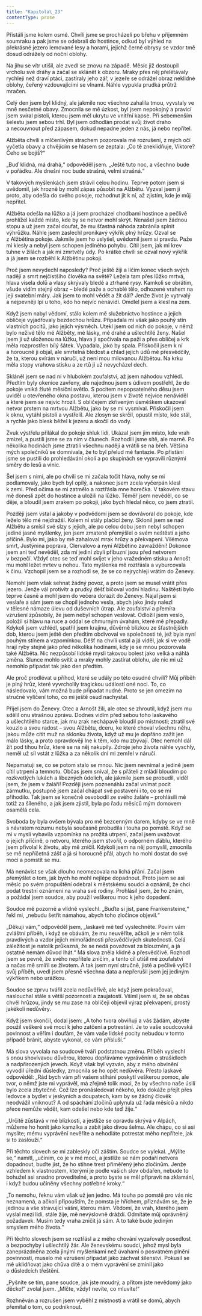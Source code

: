 ```yaml
---
title: "Kapitola\_23"
contentType: prose
---
```


<section>

Přistáli jsme kolem osmé. Chvíli jsme se procházeli po břehu v příjemném soumraku a pak jsme se odebrali do hostince, odkud byl výhled na překrásné jezero lemované lesy a horami, jejichž černé obrysy se vzdor tmě dosud odrážely od noční oblohy.

Na jihu se vítr utišil, ale zvedl se znovu na západě. Měsíc již dostoupil vrcholu své dráhy a začal se sklánět k obzoru. Mraky přes něj přelétávaly rychleji než draví ptáci, zastíraly jeho zář, v jezeře se odrážel obraz neklidné oblohy, čeřený vzdouvajícími se vlnami. Náhle vypukla prudká průtrž mračen.

Celý den jsem byl klidný, ale jakmile noc všechno zahalila tmou, vyvstaly ve mně nesčetné obavy. Zmocnila se mě úzkost, byl jsem nepokojný a pravicí jsem svíral pistoli, kterou jsem měl ukrytu ve vnitřní kapse. Při sebemenším šelestu jsem sebou trhl. Byl jsem odhodlán prodat svůj život draho a necouvnout před zápasem, dokud nepadne jeden z nás, já nebo nepřítel.

Alžběta chvíli s mlčenlivým strachem pozorovala mé rozrušení, z mých očí vyčetla obavy a chvějícím se hlasem se zeptala: „Co tě zneklidňuje, Viktore? Čeho se bojíš?“

„Buď klidná, má drahá,“ odpověděl jsem. „Ještě tuto noc, a všechno bude v pořádku. Ale dnešní noc bude strašná, velmi strašná.“

V takových myšlenkách jsem strávil celou hodinu. Teprve potom jsem si uvědomil, jak hrozně by mohl zápas působit na Alžbětu. Vyzval jsem ji proto, aby odešla do svého pokoje, rozhodnut jít k ní, až zjistím, kde je můj nepřítel.

Alžběta odešla na lůžko a já jsem procházel chodbami hostince a pečlivě prohlížel každé místo, kde by se netvor mohl skrýt. Nenašel jsem žádnou stopu a už jsem začal doufat, že mu šťastná náhoda zabránila splnit výhrůžku. Náhle jsem zaslechl pronikavý výkřik plný hrůzy. Ozval se z Alžbětina pokoje. Jakmile jsem ho uslyšel, uvědomil jsem si pravdu. Paže mi klesly a nebyl jsem schopen jediného pohybu. Cítil jsem, jak mi krev tuhne v žilách a jak mi zmrtvěly údy. Po krátké chvíli se ozval nový výkřik a já jsem se rozběhl k Alžbětinu pokoji.

Proč jsem nevydechl naposledy? Proč ještě žiji a líčím konec všech svých nadějí a smrt nejčistšího člověka na světě? Ležela tam přes lůžko mrtvá, hlava visela dolů a vlasy skrývaly bledé a ztrhané rysy. Kamkoli se obrátím, všude vidím stejný obraz – bledé paže a ochablé tělo, odhozené vrahem na její svatební máry. Jak jsem to mohl vědět a žít dál? Jenže život je vytrvalý a nejpevněji lpí u toho, kdo ho nejvíc nenávidí. Omdlel jsem a klesl na zem.

Když jsem nabyl vědomí, stálo kolem mě služebnictvo hostince a jejich obličeje vyjadřovaly bezdechou hrůzu. Připadala mi však jako pouhý stín vlastních pocitů, jako jejich výsměch. Utekl jsem od nich do pokoje, v němž bylo neživé tělo mé Alžběty, mé lásky, mé drahé a ušlechtilé ženy. Našel jsem ji už uloženou na lůžku, hlava jí spočívala na paži a přes obličej a krk měla rozprostřen bílý šátek. Vypadala, jako by spala. Přiskočil jsem k ní a horoucně ji objal, ale smrtelná bledost a chlad jejich údů mě přesvědčily, že ta, kterou svírám v náruči, už není mou milovanou Alžbětou. Na krku měla stopy vrahova stisku a ze rtů jí už nevycházel dech.

Skláněl jsem se nad ní v hlubokém zoufalství, až jsem náhodou vzhlédl. Předtím byly okenice zavřeny, ale najednou jsem s údivem postřehl, že do pokoje vniká žluté měsíční světlo. S pocitem nepopsatelného děsu jsem uviděl u otevřeného okna postavu, kterou jsem v životě nejvíce nenáviděl a které jsem se nejvíc hrozil. S obličejem zkřiveným úsměškem ukazoval netvor prstem na mrtvou Alžbětu, jako by se mi vysmíval. Přiskočil jsem k oknu, vytáhl pistoli a vystřelil. Ale zlosyn se skrčil, opustil místo, kde stál, a rychle jako blesk běžel k jezeru a skočil do vody.

Zvuk výstřelu přilákal do pokoje shluk lidí. Ukázal jsem jim místo, kde vrah zmizel, a pustili jsme se za ním v člunech. Rozhodili jsme sítě, ale marně. Po několika hodinách jsme ztratili všechnu naději a vrátili se na břeh. Většina mých společníků se domnívala, že to byl přelud mé fantazie. Po přistání jsme se pustili do prohledávání okolí a po skupinách se vypravili různými směry do lesů a vinic.

Šel jsem s nimi, ale po chvíli se mi začala točit hlava, nohy se mi podlamovaly, jako bych byl opilý, a nakonec jsem zcela vyčerpán klesl k zemi. Před očima se mi zatmělo a roztřásla mne horečka. V takovém stavu mě donesli zpět do hostince a uložili na lůžko. Téměř jsem nevěděl, co se děje, a bloudil jsem zrakem po pokoji, jako bych hledal něco, co jsem ztratil.

Později jsem vstal a jakoby v podvědomí jsem se dovrávoral do pokoje, kde leželo tělo mé nejdražší. Kolem ní stály plačící ženy. Sklonil jsem se nad Alžbětu a smísil své slzy s jejich, ale po celou dobu jsem nebyl schopen jediné jasné myšlenky, jen jsem zmateně přemýšlel o svém neštěstí a jeho příčině. Bylo mi, jako by mě zahaloval mrak hrůzy a překvapení. Vilémova smrt, Justýnina poprava, Clervalovo a nyní Alžbětino zavraždění! Dokonce jsem ani teď nevěděl, zda mí jediní zbylí příbuzní jsou před netvorem v bezpečí. Vždyť otec se teď mohl svíjet v jeho vražedném stisku a Arnošt mu mohl ležet mrtev u nohou. Tato myšlenka mě roztřásla a vyburcovala k činu. Vzchopil jsem se a rozhodl se, že se co nejrychleji vrátím do Ženevy.

Nemohl jsem však sehnat žádný povoz, a proto jsem se musel vrátit přes jezero. Jenže vál protivítr a prudký déšť bičoval vodní hladinu. Naštěstí bylo teprve časně a mohl jsem do večera dorazit do Ženevy. Najal jsem si veslaře a sám jsem se chopil jednoho vesla, abych jako jindy nalezl v tělesné námaze úlevu od duševních útrap. Ale zoufalství a přemíra vzrušení způsobily, že jsem nebyl schopen veslovat. Odložil jsem veslo, položil si hlavu na ruce a oddal se chmurným úvahám, které mě přepadly. Kdykoli jsem vzhlédl, spatřil jsem krajinu, důvěrně blízkou ze šťastnějších dob, kterou jsem ještě den předtím obdivoval ve společnosti té, jež byla nyní pouhým stínem a vzpomínkou. Déšť na chvíli ustal a já viděl, jak si ve vodě hrají ryby stejně jako před několika hodinami, kdy je se mnou pozorovala také Alžběta. Nic nezpůsobí lidské mysli takovou bolest jako velká a náhlá změna. Slunce mohlo svítit a mraky mohly zastírat oblohu, ale nic mi už nemohlo připadat tak jako den předtím.

Ale proč prodlévat u příhod, které se udály po této osudné chvíli? Můj příběh je plný hrůz, které vyvrcholily tragickou událostí oné noci. To, co následovalo, vám možná bude připadat nudné. Proto se jen omezím na stručné vylíčení toho, co mi ještě osud nachystal.

Přijel jsem do Ženevy. Otec a Arnošt žili, ale otec se zhroutil, když jsem mu sdělil onu strašnou zprávu. Dodnes vidím před sebou toho laskavého a ušlechtilého starce, jak mu zrak nechápavě bloudil po místnosti; ztratil své kouzlo a svou radost – svou Alžbětu, dceru, ke které choval všechnu něhu, jakou může cítit muž na sklonku života, když už mu je dopřáno zažít jen málo lásky, a proto opravdověji lne k těm, kdo mu zbývají. Otec nemohl dál žít pod tíhou hrůz, které se na něj nakupily. Zdroje jeho života náhle vyschly, neměl už sil vstát z lůžka a za několik dní mi zemřel v náručí.

Nepamatuji se, co se potom stalo se mnou. Nic jsem nevnímal a jedině jsem cítil utrpení a temnotu. Občas jsem sníval, že s přáteli z mládí bloudím po rozkvetlých lukách a líbezných údolích, ale jakmile jsem se probudil, viděl jsem, že jsem v žaláři! Později jsem poznenáhlu začal vnímat pocit zármutku, postupně jsem začal chápat své postavení i to, co se mi přihodilo. Tak jsem se konečně osvobodil ze svého žaláře – prohlásili mě totiž za šíleného, a jak jsem zjistil, byla po řadu měsíců mým domovem osamělá cela.

Svoboda by byla ovšem bývala pro mě bezcenným darem, kdyby se ve mně s návratem rozumu nebyla současně probudila i touha po pomstě. Když se mi v mysli vybavila vzpomínka na prožitá utrpení, začal jsem uvažovat o jejich příčině, o netvoru, kterého jsem stvořil, o odporném ďáblu, kterého jsem přivolal k životu, aby mě zničil. Kdykoli jsem na něj pomyslil, zmocnila se mě nepříčetná zášť a já si horoucně přál, abych ho mohl dostat do své moci a pomstít se mu.

Má nenávist se však dlouho neomezovala na lichá přání. Začal jsem přemýšlet o tom, jak bych ho mohl nejlépe dopadnout. Proto jsem se asi měsíc po svém propuštění odebral k městskému soudci a oznámil, že chci podat trestní oznámení na vraha své rodiny. Prohlásil jsem, že ho znám, a požádal jsem soudce, aby použil veškerou moc k jeho dopadení.

Soudce mě pozorně a vlídně vyslechl. „Buďte si jist, pane Frankensteine,“ řekl mi, „nebudu šetřit námahou, abych toho zločince objevil.“

„Děkuji vám,“ odpověděl jsem, „laskavě mě teď vyslechněte. Povím vám zvláštní příběh, i když se obávám, že mu neuvěříte, ačkoli je v něm tolik pravdivých a vzdor jejich mimořádnosti přesvědčivých skutečností. Celá záležitost je natolik průkazná, že se nedá považovat za blouznění, a já ostatně nemám důvod lhát.“ Má slova zněla klidně a přesvědčivě. Rozhodl jsem se pevně, že svého nepřítele zničím, a tento cíl utišil mé zoufalství a načas mě smířil se životem. A tak jsem nyní stručně, jistě a pečlivě vylíčil svůj příběh, uvedl jsem přesně všechna data a nepřerušil jsem jej jediným výkřikem nebo urážkou.

Soudce se zprvu tvářil zcela nedůvěřivě, ale když jsem pokračoval, naslouchal stále s větší pozorností a zaujatostí. Všiml jsem si, že se občas chvěl hrůzou, jindy se mu zase na obličeji objevil výraz překvapení, prostý jakékoli nedůvěry.

Když jsem skončil, dodal jsem: „A toho tvora obviňuji a vás žádám, abyste použil veškeré své moci k jeho zatčení a potrestání. Je to vaše soudcovská povinnost a věřím i doufám, že vám vaše lidské pocity nebudou v tomto případě bránit, abyste vykonal, co vám přísluší.“

Má slova vyvolala na soudcově tváři podstatnou změnu. Příběh vyslechl s onou shovívavou důvěrou, kterou dopřáváme vyprávěním o strašidlech a nadpřirozených jevech. Když však byl vyzván, aby z mého obvinění vyvodil úřední důsledky, zmocnila se ho opět nedůvěra. Přesto laskavě odpověděl: „Rád bych vám při vašem stíhání poskytl veškerou pomoc, ale tvor, o němž jste mi vyprávěl, má zřejmě tolik moci, že by všechno naše úsilí bylo zcela zbytečné. Což lze pronásledovat někoho, kdo dokáže přejít přes ledovce a bydlet v jeskyních a doupatech, kam by se žádný člověk neodvážil vniknout? A od spáchání zločinů uplynula už řada měsíců a nikdo přece nemůže vědět, kam odešel nebo kde teď žije.“

„Určitě zůstává v mé blízkosti, a jestliže se opravdu skrývá v Alpách, můžeme ho honit jako kamzíka a zabít jako divou šelmu. Ale chápu, co si asi myslíte; mému vyprávění nevěříte a nehodláte potrestat mého nepřítele, jak si to zaslouží.“

Při těchto slovech se mi zableskly oči záštím. Soudce se vylekal. „Mýlíte se,“ namítl, „učiním, co je v mé moci, a jestliže se nám podaří netvora dopadnout, buďte jist, že ho stihne trest přiměřený jeho zločinům. Jenže vzhledem k vlastnostem, kterými je podle vašich slov obdařen, nebude to bohužel asi snadno proveditelné, a proto byste se měl připravit na zklamání, i když budou učiněny všechny potřebné kroky.“

„To nemohu, řeknu vám však už jen jedno. Má touha po pomstě pro vás nic neznamená, a ačkoli připouštím, že pomsta je hříchem, přiznávám se, že je jedinou a vše stravující vášní, kterou mám. Vědomí, že vrah, kterého jsem vyslal mezi lidi, stále žije, mě nevýslovně dráždí. Odmítáte můj oprávněný požadavek. Musím tedy vraha zničit já sám. A to také bude jediným smyslem mého života.“

Při těchto slovech jsem se roztřásl a z mého chování vyzařovaly posedlost a bezpochyby i ušlechtilý žár. Ale ženevskému soudci, jehož mysl byla zaneprázdněna zcela jinými myšlenkami než úvahami o posvátném plnění povinností, muselo mé vzrušení připadat jako záchvat šílenství. Pokusil se mě uklidňovat jako chůva dítě a o mém vyprávění se zmínil jako o důsledcích třeštění.

„Pyšníte se tím, pane soudce, jak jste moudrý, a přitom jste nevědomý jako děcko!“ zvolal jsem. „Mlčte, vždyť nevíte, co mluvíte!“

Rozhněván a rozrušen jsem vyběhl z místnosti a vrátil se domů, abych přemítal o tom, co podniknout.

</section>

